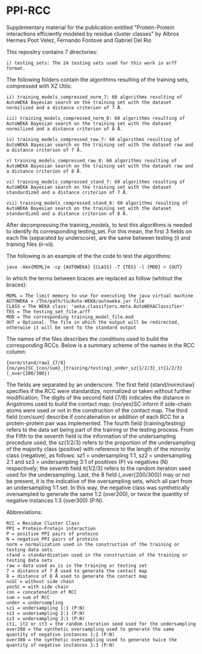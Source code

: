 # PPI-RCC
Supplementary material for the publication entitled "Protein-Protein interactions efficiently modeled by residue cluster classes" by Albros Hermes Poot Velez, Fernando Fontove and Gabriel Del Rio

This repositry contains 7 directories:

	i) testing_sets: The 24 testing sets used for this work in arff format.

The following folders contain the algorithms resulting of the training sets, compressed with XZ Utils:

	ii) training_models_compressed_norm_7: 60 algorithms resulting of AutoWEKA Bayesian search on the training set with the dataset normilized and a distance criterion of 7 Å.

	iii) training_models_compressed_norm_8: 60 algorithms resulting of AutoWEKA Bayesian search on the training set with the dataset normilized and a distance criterion of 8 Å.

	iv) training_models_compressed_raw_7: 60 algorithms resulting of AutoWEKA Bayesian search on the training set with the dataset raw and a distance criterion of 7 Å.

	v) training_models_compressed_raw_8: 60 algorithms resulting of AutoWEKA Bayesian search on the training set with the dataset raw and a distance criterion of 8 Å.

	vi) training_models_compressed_stand_7: 60 algorithms resulting of AutoWEKA Bayesian search on the training set with the dataset standardized and a distance criterion of 7 Å.

	vii) training_models_compressed_stand_8: 60 algorithms resulting of AutoWEKA Bayesian search on the training set with the dataset standardized and a distance criterion of 8 Å.


After decompressing the training_models, to test this algorithms is needed to identify its corresponding testing_set. For this mean, the first 3 fields on each file (separated by underscore), are the same between testing (i) and training files (ii-vii). 

The following is an example of the the code to test the algorithms:

	java -Xmx{MEML}m -cp {AUTOWEKA} {CLASS} -T {TES} -l {MOD} > {OUT}

In which the terms between braces are replaced as follow (whitout the braces):

	MEML = The limit memory to use for executing the java virtual machine
	AUTOWEKA = /The/path/to/Auto-WEKA/autoweka.jar file 
	CLASS = The WEKA class: 'weka.classifiers.meta.AutoWEKAClassifier'
	TES = The testing_set_file.arff
	MOD = The corresponding training_model_file.mod 
	OUT = Optional. The file in which the output will be redirected, otherwise it will be sent to the standard output



The names of the files describes the conditions used to build the corresponding RCCs. Below is a summary scheme of the names in the RCC column:

	{norm/stand/raw}_{7/8}{no/yes}SC_{con/sum}_{training/testing}_under_sz{1/2/3}_it{1/2/3}(_over{200/300})

The fields are separated by an underscore. The first field {stand/norm/raw} specifies if the RCC were standardize, normalized or taken without further modification; The digits of the second field {7/8} indicates the distance in Angstroms used to build the contact map; {no/yes}SC inform if side-chain atoms were used or not in the construction of the contact map. The third field {con/sum} describe if concatenation or addition of each RCC for a protein-protein pair was implemented. The fourth field {training/testing} refers to the data set being part of the training or the testing process. From the Fifth to the seventh field is the information of the undersampling procedure used, the sz{1/2/3} refers to the proportion of the undersampling of the majority class (positive) with reference to the length of the minority class (negative), as follows: sz1 = undersampling 1:1, sz2 = undersampling 2:1 and sz3 = undersampling 3:1 of positives (P) vs negatives (N) respectively; the seventh field it{1/2/3} refers to the random iteration seed used for the undersampling. Last, the 8 field (_over{200/300}) may or not be present, it is the indicative of the oversampling sets, which all part from an undersampling 1:1 set. In this way, the negative class was synthetically oversampled to generate the same 1:2 (over200), or twice the quantity of negative instances 1:3 (over300) (P:N).



Abbreviations:

	RCC = Residue Cluster Class
	PPI = Protein-Protein interaction
	P = positive PPI pairs of proteins
	N = negative PPI pairs of proteins
	norm = normalization used in the construction of the training or testing data sets
	stand = standardization used in the construction of the training or testing data sets
	raw = data used as is in the training or testing set
	7 = distance of 7 Å used to generate the contact map
	8 = distance of 8 Å used to generate the contact map
	noSC = without side chain
	yesSC = with side chain
	con = concatenation of RCC
	sum = sum of RCC
	under = undersampling
	sz1 = undersampling 1:1 (P:N)
	sz2 = undersampling 2:1 (P:N)
	sz3 = undersampling 3:1 (P:N)
	it1, it2 or it3 = the random iteration seed used for the undersampling
	over200 = the synthetic oversampling used to generate the same quantity of negative instances 1:2 (P:N)
	over300 = the synthetic oversampling used to generate twice the quantity of negative instances 1:3 (P:N)

